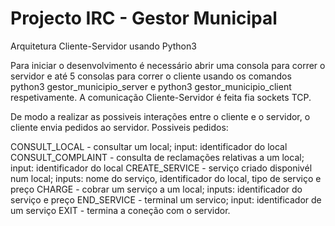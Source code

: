 # Projecto IRC - Gestor Municipal
Arquitetura Cliente-Servidor usando Python3

Para iniciar o desenvolvimento é necessário abrir uma consola para correr o servidor e até 5 consolas para correr o cliente usando os comandos python3 gestor_municipio_server e python3 gestor_municipio_client respetivamente.
A comunicação Cliente-Servidor é feita fia sockets TCP.

De modo a realizar as possiveis interações entre o cliente e o servidor, o cliente envia pedidos ao servidor.
Possiveis pedidos:

CONSULT_LOCAL - consultar um local;
	input: identificador do local
CONSULT_COMPLAINT - consulta de reclamações relativas a um local;
	input: identificador do local
CREATE_SERVICE - serviço criado disponivél num local;
	inputs: nome do serviço, identificador do local, tipo de serviço e preço
CHARGE - cobrar um serviço a um local;
	inputs: identificador do serviço e preço
END_SERVICE - terminal um servico;
	input: identificador de um serviço
EXIT - termina a coneção com o servidor.


